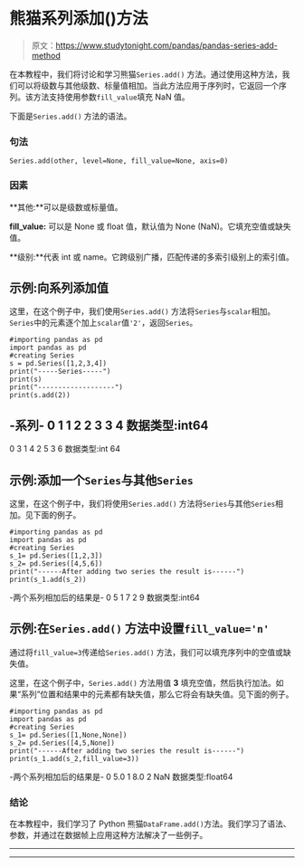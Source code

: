 # 熊猫系列添加()方法

> 原文：<https://www.studytonight.com/pandas/pandas-series-add-method>

在本教程中，我们将讨论和学习熊猫`Series.add()` 方法。通过使用这种方法，我们可以将级数与其他级数、标量值相加。当此方法应用于序列时，它返回一个序列。该方法支持使用参数`fill_value`填充 NaN 值。

下面是`Series.add()` 方法的语法。

### 句法

```
Series.add(other, level=None, fill_value=None, axis=0)
```

### 因素

**其他:**可以是级数或标量值。

**fill_value:** 可以是 None 或 float 值，默认值为 None (NaN)。它填充空值或缺失值。

**级别:**代表 int 或 name。它跨级别广播，匹配传递的多索引级别上的索引值。

## 示例:向系列添加值

这里，在这个例子中，我们使用`Series.add()` 方法将`Series`与`scalar`相加。`Series`中的元素逐个加上`scalar`值`'2'`，返回`Series`。

```
#importing pandas as pd
import pandas as pd
#creating Series
s = pd.Series([1,2,3,4])
print("-----Series-----")
print(s)
print("-------------------")
print(s.add(2))
```

-系列-
0 1
1 2
2 3
3 4
数据类型:int64
-
0 3
1 4
2 5
3 6
数据类型:int 64

## 示例:添加一个`Series`与其他`Series`

这里，在这个例子中，我们将使用`Series.add()` 方法将`Series`与其他`Series`相加。见下面的例子。

```
#importing pandas as pd
import pandas as pd
#creating Series
s_1= pd.Series([1,2,3])
s_2= pd.Series([4,5,6])
print("------After adding two series the result is------")
print(s_1.add(s_2))
```

-两个系列相加后的结果是-
0 5
1 7
2 9
数据类型:int64

## 示例:在`Series.add()` 方法中设置`fill_value='n'`

通过将`fill_value=3`传递给`Series.add()` 方法，我们可以填充序列中的空值或缺失值。

这里，在这个例子中，`Series.add()` 方法用值 **3** 填充空值，然后执行加法。如果“系列”位置和结果中的元素都有缺失值，那么它将会有缺失值。见下面的例子。

```
#importing pandas as pd
import pandas as pd
#creating Series
s_1= pd.Series([1,None,None])
s_2= pd.Series([4,5,None])
print("------After adding two series the result is------")
print(s_1.add(s_2,fill_value=3))
```

-两个系列相加后的结果是-
0 5.0
1 8.0
2 NaN
数据类型:float64

### 结论

在本教程中，我们学习了 Python 熊猫`DataFrame.add()`方法。我们学习了语法、参数，并通过在数据帧上应用这种方法解决了一些例子。

* * *

* * *